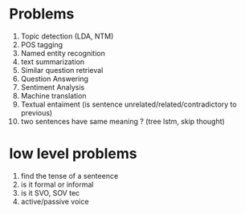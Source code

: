 
# Problems
1. Topic detection (LDA, NTM)
2. POS tagging
3. Named entity recognition
4. text summarization
5. Similar question retrieval
6. Question Answering
7. Sentiment Analysis
8. Machine translation
9. Textual entaiment (is sentence unrelated/related/contradictory to previous)
10. two sentences have same meaning ? (tree lstm, skip thought)


# low level problems
1. find the tense of a senteence 
2. is it formal or informal
3. is it SVO, SOV tec
4. active/passive voice
